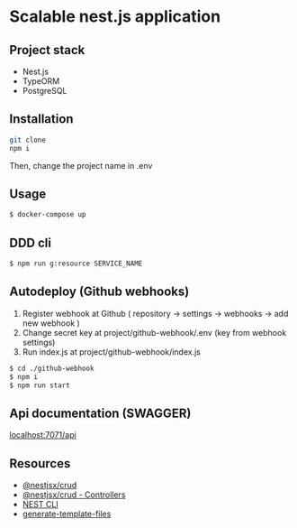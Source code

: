 # Scalable nest.js application

## Project stack

- Nest.js  
- TypeORM  
- PostgreSQL
## Installation

```bash
git clone
npm i
```
Then, change the project name in .env

## Usage

```bash
$ docker-compose up
```

## DDD cli
```bash
$ npm run g:resource SERVICE_NAME
```

## Autodeploy (Github webhooks)
1) Register webhook at Github ( repository -> settings -> webhooks -> add new webhook )
2) Change secret key at project/github-webhook/.env (key from webhook settings)
3) Run index.js at project/github-webhook/index.js
```bash
$ cd ./github-webhook
$ npm i
$ npm run start
```

## Api documentation (SWAGGER)

[localhost:7071/api](localhost:7071/api)

## Resources

- [@nestjsx/crud](https://www.npmjs.com/package/@nestjsx/crud)
- [@nestjsx/crud - Controllers](https://github.com/nestjsx/crud/wiki/Controllers)
- [NEST CLI](https://docs.nestjs.com/cli/usages)
- [generate-template-files](https://www.npmjs.com/package/generate-template-files#replacer-slots-or-ireplacerslotquestion)